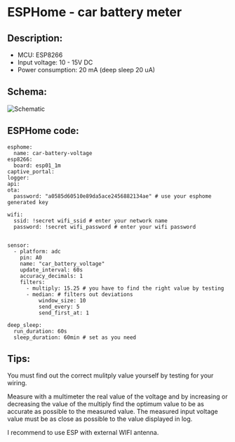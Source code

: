 # ESPHome - car battery meter


## Description:

- MCU: ESP8266
- Input voltage: 10 - 15V DC
- Power consumption: 20 mA (deep sleep 20 uA)


## Schema:

![Schematic](https://github.com/peca2345/ESPHome-car-battery-voltage-meter/raw/main/schema.png)

## ESPHome code:

    esphome:
      name: car-battery-voltage
    esp8266:
      board: esp01_1m
    captive_portal:
    logger:
    api:
    ota:
      password: "a0585d60510e89da5ace2456882134ae" # use your esphome generated key 
    
    wifi:
      ssid: !secret wifi_ssid # enter your network name 
      password: !secret wifi_password # enter your wifi password
    
    
    sensor:
      - platform: adc
        pin: A0
        name: "car_battery_voltage"
        update_interval: 60s
        accuracy_decimals: 1
        filters:
          - multiply: 15.25 # you have to find the right value by testing 
          - median: # filters out deviations 
              window_size: 10
              send_every: 5
              send_first_at: 1
         
    deep_sleep:
      run_duration: 60s 
      sleep_duration: 60min # set as you need 

## Tips:

You must find out the correct mulitply value yourself by testing for your wiring.

Measure with a multimeter the real value of the voltage and by increasing or decreasing the value of the multiply find the optimum value to be as accurate as possible to the measured value. The measured input voltage value must be as close as possible to the value displayed in log.

I recommend to use ESP with external WIFI antenna.
